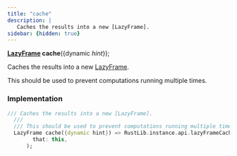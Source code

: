 ```yaml
---
title: "cache"
description: |
   Caches the results into a new [LazyFrame].
sidebar: {hidden: true}
---
```

<span class="dart-code"><strong>[LazyFrame] cache</strong>({<span class="nobr">dynamic <i>hint</i></span>});</span>

 Caches the results into a new [LazyFrame].

 This should be used to prevent computations running multiple times.
### Implementation
```dart
/// Caches the results into a new [LazyFrame].
  ///
  /// This should be used to prevent computations running multiple times.
  LazyFrame cache({dynamic hint}) => RustLib.instance.api.lazyFrameCache(
        that: this,
      );
```

[LazyFrame]: /reference/classes/lazyframe
[dynamic]: #